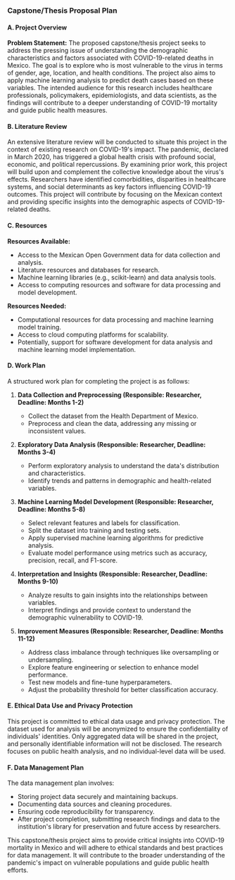 ### Capstone/Thesis Proposal Plan

#### A. Project Overview

**Problem Statement:** The proposed capstone/thesis project seeks to address the pressing issue of understanding the demographic characteristics and factors associated with COVID-19-related deaths in Mexico. The goal is to explore who is most vulnerable to the virus in terms of gender, age, location, and health conditions. The project also aims to apply machine learning analysis to predict death cases based on these variables. The intended audience for this research includes healthcare professionals, policymakers, epidemiologists, and data scientists, as the findings will contribute to a deeper understanding of COVID-19 mortality and guide public health measures.

#### B. Literature Review

An extensive literature review will be conducted to situate this project in the context of existing research on COVID-19's impact. The pandemic, declared in March 2020, has triggered a global health crisis with profound social, economic, and political repercussions. By examining prior work, this project will build upon and complement the collective knowledge about the virus's effects. Researchers have identified comorbidities, disparities in healthcare systems, and social determinants as key factors influencing COVID-19 outcomes. This project will contribute by focusing on the Mexican context and providing specific insights into the demographic aspects of COVID-19-related deaths.

#### C. Resources

**Resources Available:**

- Access to the Mexican Open Government data for data collection and analysis.
- Literature resources and databases for research.
- Machine learning libraries (e.g., scikit-learn) and data analysis tools.
- Access to computing resources and software for data processing and model development.

**Resources Needed:**

- Computational resources for data processing and machine learning model training.
- Access to cloud computing platforms for scalability.
- Potentially, support for software development for data analysis and machine learning model implementation.

#### D. Work Plan

A structured work plan for completing the project is as follows:

1. **Data Collection and Preprocessing (Responsible: Researcher, Deadline: Months 1-2)**
   - Collect the dataset from the Health Department of Mexico.
   - Preprocess and clean the data, addressing any missing or inconsistent values.

2. **Exploratory Data Analysis (Responsible: Researcher, Deadline: Months 3-4)**
   - Perform exploratory analysis to understand the data's distribution and characteristics.
   - Identify trends and patterns in demographic and health-related variables.

3. **Machine Learning Model Development (Responsible: Researcher, Deadline: Months 5-8)**
   - Select relevant features and labels for classification.
   - Split the dataset into training and testing sets.
   - Apply supervised machine learning algorithms for predictive analysis.
   - Evaluate model performance using metrics such as accuracy, precision, recall, and F1-score.

4. **Interpretation and Insights (Responsible: Researcher, Deadline: Months 9-10)**
   - Analyze results to gain insights into the relationships between variables.
   - Interpret findings and provide context to understand the demographic vulnerability to COVID-19.

5. **Improvement Measures (Responsible: Researcher, Deadline: Months 11-12)**
   - Address class imbalance through techniques like oversampling or undersampling.
   - Explore feature engineering or selection to enhance model performance.
   - Test new models and fine-tune hyperparameters.
   - Adjust the probability threshold for better classification accuracy.

#### E. Ethical Data Use and Privacy Protection

This project is committed to ethical data usage and privacy protection. The dataset used for analysis will be anonymized to ensure the confidentiality of individuals' identities. Only aggregated data will be shared in the project, and personally identifiable information will not be disclosed. The research focuses on public health analysis, and no individual-level data will be used.

#### F. Data Management Plan

The data management plan involves:

- Storing project data securely and maintaining backups.
- Documenting data sources and cleaning procedures.
- Ensuring code reproducibility for transparency.
- After project completion, submitting research findings and data to the institution's library for preservation and future access by researchers.

This capstone/thesis project aims to provide critical insights into COVID-19 mortality in Mexico and will adhere to ethical standards and best practices for data management. It will contribute to the broader understanding of the pandemic's impact on vulnerable populations and guide public health efforts.
